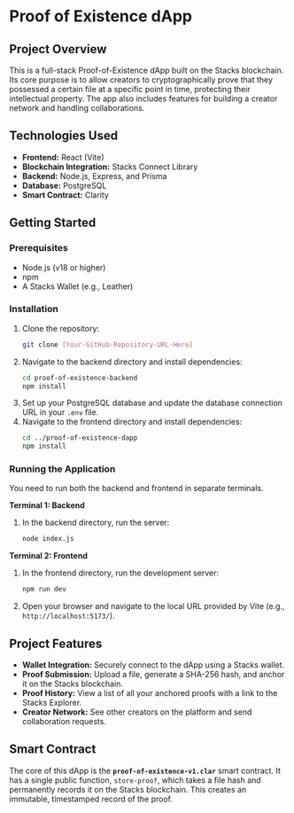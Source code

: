 # Proof of Existence dApp

## Project Overview
This is a full-stack Proof-of-Existence dApp built on the Stacks blockchain. Its core purpose is to allow creators to cryptographically prove that they possessed a certain file at a specific point in time, protecting their intellectual property. The app also includes features for building a creator network and handling collaborations.

## Technologies Used
* **Frontend:** React (Vite)
* **Blockchain Integration:** Stacks Connect Library
* **Backend:** Node.js, Express, and Prisma
* **Database:** PostgreSQL
* **Smart Contract:** Clarity

## Getting Started

### Prerequisites
* Node.js (v18 or higher)
* npm
* A Stacks Wallet (e.g., Leather)

### Installation
1.  Clone the repository:
    ```bash
    git clone [Your-GitHub-Repository-URL-Here]
    ```
2.  Navigate to the backend directory and install dependencies:
    ```bash
    cd proof-of-existence-backend
    npm install
    ```
3.  Set up your PostgreSQL database and update the database connection URL in your `.env` file.
4.  Navigate to the frontend directory and install dependencies:
    ```bash
    cd ../proof-of-existence-dapp
    npm install
    ```

### Running the Application

You need to run both the backend and frontend in separate terminals.

**Terminal 1: Backend**
1.  In the backend directory, run the server:
    ```bash
    node index.js
    ```

**Terminal 2: Frontend**
1.  In the frontend directory, run the development server:
    ```bash
    npm run dev
    ```
2.  Open your browser and navigate to the local URL provided by Vite (e.g., `http://localhost:5173/`).

## Project Features
* **Wallet Integration:** Securely connect to the dApp using a Stacks wallet.
* **Proof Submission:** Upload a file, generate a SHA-256 hash, and anchor it on the Stacks blockchain.
* **Proof History:** View a list of all your anchored proofs with a link to the Stacks Explorer.
* **Creator Network:** See other creators on the platform and send collaboration requests.

## Smart Contract

The core of this dApp is the **`proof-of-existence-v1.clar`** smart contract. It has a single public function, `store-proof`, which takes a file hash and permanently records it on the Stacks blockchain. This creates an immutable, timestamped record of the proof.